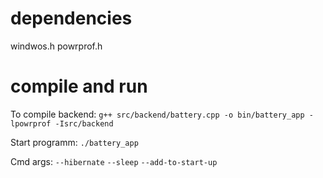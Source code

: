 # dependencies
windwos.h
powrprof.h

# compile and run
To compile backend:
`g++ src/backend/battery.cpp -o bin/battery_app -lpowrprof -Isrc/backend`

Start programm:
`./battery_app`

Cmd args:
`--hibernate`
`--sleep`
`--add-to-start-up`